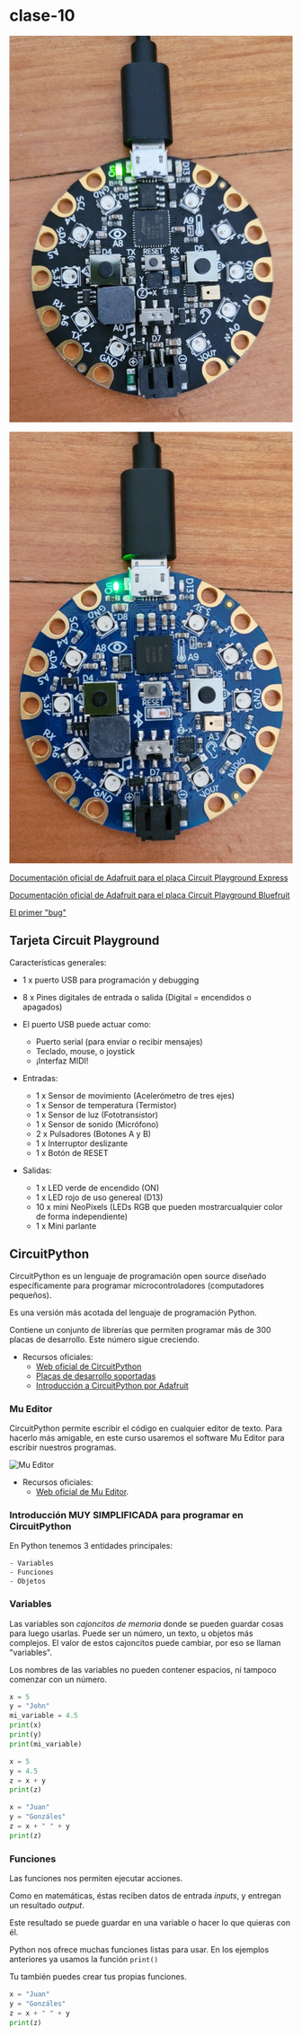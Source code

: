 # clase-10



![Circuit Playground Express](./imagenes/circuit-playground-express.jpg 'Circuit Playground Express')

![Circuit Playground Bluefruit](./imagenes/circuit-playground-bluefruit.jpg 'Circuit Playground Bluefruit')

[Documentación oficial de Adafruit para el placa Circuit Playground Express](https://learn.adafruit.com/adafruit-circuit-playground-express "Circuit Playground Express")

[Documentación oficial de Adafruit para el placa Circuit Playground Bluefruit](https://learn.adafruit.com/adafruit-circuit-playground-bluefruit "Circuit Playground Bluefruit")

[El primer "bug"](https://en.wikipedia.org/wiki/Software_bug 'El primer "bug"')

## Tarjeta Circuit Playground

Características generales:

- 1 x puerto USB para programación y debugging
- 8 x Pines digitales de entrada o salida (Digital = encendidos o apagados)

- El puerto USB puede actuar como:
    - Puerto serial (para enviar o recibir mensajes)
    - Teclado, mouse, o joystick
    - ¡Interfaz MIDI! 

- Entradas:
    - 1 x Sensor de movimiento (Acelerómetro de tres ejes)
    - 1 x Sensor de temperatura (Termistor)
    - 1 x Sensor de luz (Fototransistor)
    - 1 x Sensor de sonido (Micrófono)
    - 2 x Pulsadores (Botones A y B)
    - 1 x Interruptor deslizante
    - 1 x Botón de RESET
- Salidas:
    - 1 x LED verde de encendido (ON)
    - 1 x LED rojo de uso genereal (D13)
    - 10 x mini NeoPixels (LEDs RGB que pueden mostrarcualquier color de forma independiente)
    - 1 x Mini parlante

## CircuitPython

CircuitPython es un lenguaje de programación open source diseñado específicamente para programar microcontroladores (computadores pequeños). 

Es una versión más acotada del lenguaje de programación Python.

Contiene un conjunto de librerías que permiten programar más de 300 placas de desarrollo. Este número sigue creciendo.

- Recursos oficiales:
    - [Web oficial de CircuitPython](https://circuitpython.org/ "CircuitPython")
    - [Placas de desarrollo soportadas](https://circuitpython.org/downloads "Placas")
    - [Introducción a CircuitPython por Adafruit](https://learn.adafruit.com/welcome-to-circuitpython/what-is-circuitpython "Introducción a CircuitPython")
    
### Mu Editor

CircuitPython permite escribir el código en cualquier editor de texto.
Para hacerlo más amigable, en este curso usaremos el software Mu Editor para escribir nuestros programas.

![Mu Editor](./imagenes/mu-editor-2.jpg 'Mu Editor')

- Recursos oficiales:
    - [Web oficial de Mu Editor](https://codewith.mu/ 'Descarga Mu Editor').

### Introducción MUY SIMPLIFICADA para programar en CircuitPython

En Python tenemos 3 entidades principales:

    - Variables
    - Funciones
    - Objetos

### Variables
    
Las variables son *cajoncitos de memoria* donde se pueden guardar cosas para luego usarlas. Puede ser un número, un texto, u objetos más complejos. El valor de estos cajoncitos puede cambiar, por eso se llaman "variables".

Los nombres de las variables no pueden contener espacios, ni tampoco comenzar con un número.

```python
x = 5
y = "John"
mi_variable = 4.5
print(x)
print(y)
print(mi_variable)
```

```python
x = 5
y = 4.5
z = x + y
print(z)
```

```python
x = "Juan"
y = "Gonzáles"
z = x + " " + y
print(z)
```

### Funciones

Las funciones nos permiten ejecutar acciones. 

Como en matemáticas, éstas reciben datos de entrada *inputs*, y entregan un resultado *output*. 

Este resultado se puede guardar en una variable o hacer lo que quieras con él.

Python nos ofrece muchas funciones listas para usar. En los ejemplos anteriores ya usamos la función ```print()```

Tu también puedes crear tus propias funciones.

```python
x = "Juan"
y = "Gonzáles"
z = x + " " + y
print(z)
```
